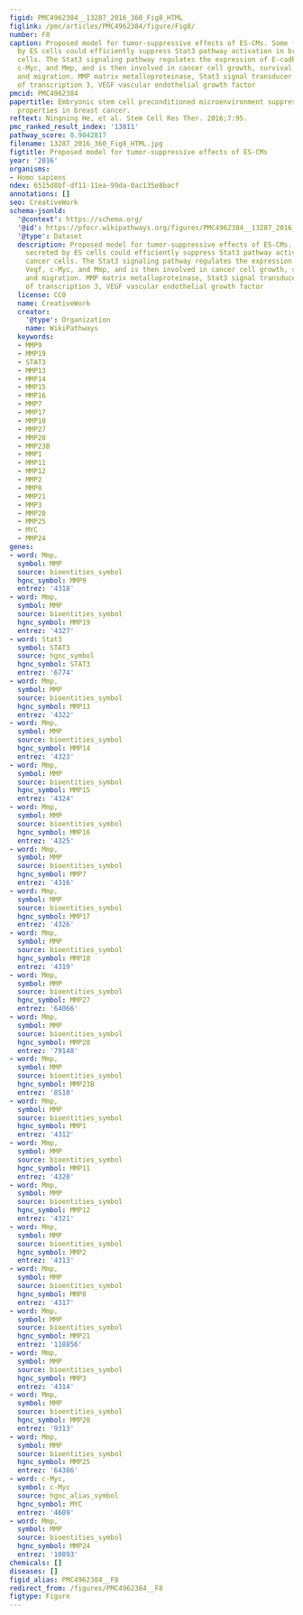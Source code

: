 ```yaml
---
figid: PMC4962384__13287_2016_360_Fig8_HTML
figlink: /pmc/articles/PMC4962384/figure/Fig8/
number: F8
caption: Proposed model for tumor-suppressive effects of ES-CMs. Some factors secreted
  by ES cells could efficiently suppress Stat3 pathway activation in breast cancer
  cells. The Stat3 signaling pathway regulates the expression of E-cadherin, Vegf,
  c-Myc, and Mmp, and is then involved in cancer cell growth, survival, invasion,
  and migration. MMP matrix metalloproteinase, Stat3 signal transducer and activator
  of transcription 3, VEGF vascular endothelial growth factor
pmcid: PMC4962384
papertitle: Embryonic stem cell preconditioned microenvironment suppresses tumorigenic
  properties in breast cancer.
reftext: Ningning He, et al. Stem Cell Res Ther. 2016;7:95.
pmc_ranked_result_index: '13811'
pathway_score: 0.9042817
filename: 13287_2016_360_Fig8_HTML.jpg
figtitle: Proposed model for tumor-suppressive effects of ES-CMs
year: '2016'
organisms:
- Homo sapiens
ndex: 6515d8bf-df11-11ea-99da-0ac135e8bacf
annotations: []
seo: CreativeWork
schema-jsonld:
  '@context': https://schema.org/
  '@id': https://pfocr.wikipathways.org/figures/PMC4962384__13287_2016_360_Fig8_HTML.html
  '@type': Dataset
  description: Proposed model for tumor-suppressive effects of ES-CMs. Some factors
    secreted by ES cells could efficiently suppress Stat3 pathway activation in breast
    cancer cells. The Stat3 signaling pathway regulates the expression of E-cadherin,
    Vegf, c-Myc, and Mmp, and is then involved in cancer cell growth, survival, invasion,
    and migration. MMP matrix metalloproteinase, Stat3 signal transducer and activator
    of transcription 3, VEGF vascular endothelial growth factor
  license: CC0
  name: CreativeWork
  creator:
    '@type': Organization
    name: WikiPathways
  keywords:
  - MMP9
  - MMP19
  - STAT3
  - MMP13
  - MMP14
  - MMP15
  - MMP16
  - MMP7
  - MMP17
  - MMP10
  - MMP27
  - MMP28
  - MMP23B
  - MMP1
  - MMP11
  - MMP12
  - MMP2
  - MMP8
  - MMP21
  - MMP3
  - MMP20
  - MMP25
  - MYC
  - MMP24
genes:
- word: Mmp,
  symbol: MMP
  source: bioentities_symbol
  hgnc_symbol: MMP9
  entrez: '4318'
- word: Mmp,
  symbol: MMP
  source: bioentities_symbol
  hgnc_symbol: MMP19
  entrez: '4327'
- word: Stat3
  symbol: STAT3
  source: hgnc_symbol
  hgnc_symbol: STAT3
  entrez: '6774'
- word: Mmp,
  symbol: MMP
  source: bioentities_symbol
  hgnc_symbol: MMP13
  entrez: '4322'
- word: Mmp,
  symbol: MMP
  source: bioentities_symbol
  hgnc_symbol: MMP14
  entrez: '4323'
- word: Mmp,
  symbol: MMP
  source: bioentities_symbol
  hgnc_symbol: MMP15
  entrez: '4324'
- word: Mmp,
  symbol: MMP
  source: bioentities_symbol
  hgnc_symbol: MMP16
  entrez: '4325'
- word: Mmp,
  symbol: MMP
  source: bioentities_symbol
  hgnc_symbol: MMP7
  entrez: '4316'
- word: Mmp,
  symbol: MMP
  source: bioentities_symbol
  hgnc_symbol: MMP17
  entrez: '4326'
- word: Mmp,
  symbol: MMP
  source: bioentities_symbol
  hgnc_symbol: MMP10
  entrez: '4319'
- word: Mmp,
  symbol: MMP
  source: bioentities_symbol
  hgnc_symbol: MMP27
  entrez: '64066'
- word: Mmp,
  symbol: MMP
  source: bioentities_symbol
  hgnc_symbol: MMP28
  entrez: '79148'
- word: Mmp,
  symbol: MMP
  source: bioentities_symbol
  hgnc_symbol: MMP23B
  entrez: '8510'
- word: Mmp,
  symbol: MMP
  source: bioentities_symbol
  hgnc_symbol: MMP1
  entrez: '4312'
- word: Mmp,
  symbol: MMP
  source: bioentities_symbol
  hgnc_symbol: MMP11
  entrez: '4320'
- word: Mmp,
  symbol: MMP
  source: bioentities_symbol
  hgnc_symbol: MMP12
  entrez: '4321'
- word: Mmp,
  symbol: MMP
  source: bioentities_symbol
  hgnc_symbol: MMP2
  entrez: '4313'
- word: Mmp,
  symbol: MMP
  source: bioentities_symbol
  hgnc_symbol: MMP8
  entrez: '4317'
- word: Mmp,
  symbol: MMP
  source: bioentities_symbol
  hgnc_symbol: MMP21
  entrez: '118856'
- word: Mmp,
  symbol: MMP
  source: bioentities_symbol
  hgnc_symbol: MMP3
  entrez: '4314'
- word: Mmp,
  symbol: MMP
  source: bioentities_symbol
  hgnc_symbol: MMP20
  entrez: '9313'
- word: Mmp,
  symbol: MMP
  source: bioentities_symbol
  hgnc_symbol: MMP25
  entrez: '64386'
- word: c-Myc,
  symbol: c-Myc
  source: hgnc_alias_symbol
  hgnc_symbol: MYC
  entrez: '4609'
- word: Mmp,
  symbol: MMP
  source: bioentities_symbol
  hgnc_symbol: MMP24
  entrez: '10893'
chemicals: []
diseases: []
figid_alias: PMC4962384__F8
redirect_from: /figures/PMC4962384__F8
figtype: Figure
---
```

